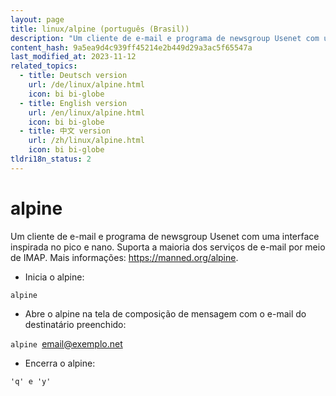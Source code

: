 ```yaml
---
layout: page
title: linux/alpine (português (Brasil))
description: "Um cliente de e-mail e programa de newsgroup Usenet com uma interface inspirada no pico e nano."
content_hash: 9a5ea9d4c939ff45214e2b449d29a3ac5f65547a
last_modified_at: 2023-11-12
related_topics:
  - title: Deutsch version
    url: /de/linux/alpine.html
    icon: bi bi-globe
  - title: English version
    url: /en/linux/alpine.html
    icon: bi bi-globe
  - title: 中文 version
    url: /zh/linux/alpine.html
    icon: bi bi-globe
tldri18n_status: 2
---
```

# alpine

Um cliente de e-mail e programa de newsgroup Usenet com uma interface inspirada no pico e nano.
Suporta a maioria dos serviços de e-mail por meio de IMAP.
Mais informações: <https://manned.org/alpine>.

- Inicia o alpine:

`alpine`

- Abre o alpine na tela de composição de mensagem com o e-mail do destinatário preenchido:

`alpine `<span class="tldr-var badge badge-pill bg-dark-lm bg-white-dm text-white-lm text-dark-dm font-weight-bold">email@exemplo.net</span>

- Encerra o alpine:

`'q' e 'y'`
